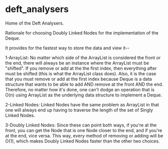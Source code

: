 # deft_analysers
Home of the Deft Analysers.

Rationale for choosing Doubly Linked Nodes for the implementation of the Deque. 

   It provides for the fastest way to store the data and view it-- 
   
   
   1-ArrayList: No matter which side of the ArrayList is considered the front or the end, there will always be an instance where the      ArrayList must be "shifted". If you remove or add at the the first index, then everything after must be shifted (this is what the ArrayList class does). Also, it is the case that you must remove or add at the first index because Deque is a data structure that wants to be able to add AND remove at the front AND the end. Therefore, no matter how it's done, one can't dodge an operation that is O(n) using ArrayList as the underlying data structure to implement a Deque. 
   
   
   2-Linked Nodes: Linked Nodes have the same problem as ArrayList in that one will always end up having to traverse the length of the set of Singly Linked Nodes. 
   
   
   3-Doubly Linked Nodes: Since these can point both ways, if you're at the front, you can get the Node that is one Node closer to the end, and if you're at the end, vice versa. This way, every method of removing or adding will be O(1), which makes Doubly Linked Nodes faster than the other two choices. 
   
   
